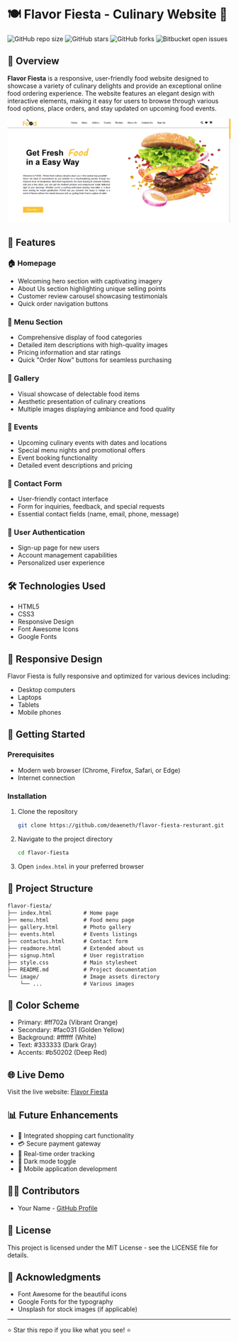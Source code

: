 # 🍽️ Flavor Fiesta - Culinary Website 🍕

![GitHub repo size](https://img.shields.io/github/repo-size/deaneeth/flavor-fiesta-resturant)
![GitHub stars](https://img.shields.io/github/stars/deaneeth/flavor-fiesta-resturant?style=social)
![GitHub forks](https://img.shields.io/github/forks/deaneeth/flavor-fiesta-resturant?style=social)
![Bitbucket open issues](https://img.shields.io/github/issues/deaneeth/flavor-fiesta-resturant)

## 📖 Overview

**Flavor Fiesta** is a responsive, user-friendly food website designed to showcase a variety of culinary delights and provide an exceptional online food ordering experience. The website features an elegant design with interactive elements, making it easy for users to browse through various food options, place orders, and stay updated on upcoming food events.

![Website Preview](assests/image.png)

## 🌟 Features

### 🏠 Homepage

- Welcoming hero section with captivating imagery
- About Us section highlighting unique selling points
- Customer review carousel showcasing testimonials
- Quick order navigation buttons

### 🍔 Menu Section

- Comprehensive display of food categories
- Detailed item descriptions with high-quality images
- Pricing information and star ratings
- Quick "Order Now" buttons for seamless purchasing

### 📸 Gallery

- Visual showcase of delectable food items
- Aesthetic presentation of culinary creations
- Multiple images displaying ambiance and food quality

### 🎉 Events

- Upcoming culinary events with dates and locations
- Special menu nights and promotional offers
- Event booking functionality
- Detailed event descriptions and pricing

### 📝 Contact Form

- User-friendly contact interface
- Form for inquiries, feedback, and special requests
- Essential contact fields (name, email, phone, message)

### 👤 User Authentication

- Sign-up page for new users
- Account management capabilities
- Personalized user experience

## 🛠️ Technologies Used

- HTML5
- CSS3
- Responsive Design
- Font Awesome Icons
- Google Fonts

## 📱 Responsive Design

Flavor Fiesta is fully responsive and optimized for various devices including:

- Desktop computers
- Laptops
- Tablets
- Mobile phones

## 🚀 Getting Started

### Prerequisites

- Modern web browser (Chrome, Firefox, Safari, or Edge)
- Internet connection

### Installation

1. Clone the repository

   ```bash
   git clone https://github.com/deaeneth/flavor-fiesta-resturant.git
   ```

1. Navigate to the project directory

   ```bash
   cd flavor-fiesta
   ```

1. Open `index.html` in your preferred browser

## 📂 Project Structure

```plaintext
flavor-fiesta/
├── index.html          # Home page
├── menu.html           # Food menu page
├── gallery.html        # Photo gallery
├── events.html         # Events listings
├── contactus.html      # Contact form
├── readmore.html       # Extended about us
├── signup.html         # User registration
├── style.css           # Main stylesheet
├── README.md           # Project documentation
└── image/              # Image assets directory
    └── ...             # Various images
```

## 🎨 Color Scheme

- Primary: #ff702a (Vibrant Orange)
- Secondary: #fac031 (Golden Yellow)
- Background: #ffffff (White)
- Text: #333333 (Dark Gray)
- Accents: #b50202 (Deep Red)

## 🌐 Live Demo

Visit the live website: [Flavor Fiesta](https://deaneeth.github.io/flavor-fiesta-resturant)

## 📊 Future Enhancements

- 🛒 Integrated shopping cart functionality
- 💳 Secure payment gateway
- 🔄 Real-time order tracking
- 🌙 Dark mode toggle
- 📱 Mobile application development

## 👨‍💻 Contributors

- Your Name - [GitHub Profile](https://github.com/deaneeth)

## 📄 License

This project is licensed under the MIT License - see the LICENSE file for details.

## 🙏 Acknowledgments

- Font Awesome for the beautiful icons
- Google Fonts for the typography
- Unsplash for stock images (if applicable)

---

⭐ Star this repo if you like what you see! ⭐
